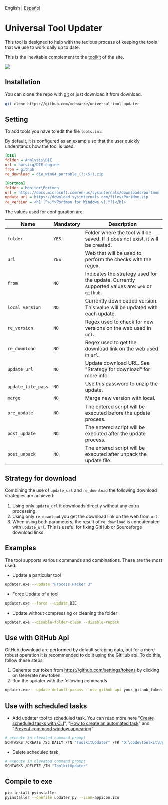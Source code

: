 English | [Español](README.ES.md)

# Universal Tool Updater

This tool is designed to help with the tedious process of keeping the tools that we use to work daily up to date.

This is the inevitable complement to the [toolkit](https://github.com/indetectables-net/toolkit) of the site.

![](assets/demo.gif)

## Installation

You can clone the repo with [git](https://git-scm.com/download/win) or just download it from download.

```bash
git clone https://github.com/xchwarze/universal-tool-updater
```

## Setting

To add tools you have to edit the file `tools.ini`.

By default, it is configured as an example so that the user quickly understands how the tool is used.

```ini
[DIE]
folder = Analysis\DIE
url = horsicq/DIE-engine
from = github
re_download = die_win64_portable_(?:\S+).zip

[Portmon]
folder = Monitor\Portmon
url = https://docs.microsoft.com/en-us/sysinternals/downloads/portmon
update_url = https://download.sysinternals.com/files/PortMon.zip
re_version = <h1 [^>]*>Portmon for Windows v(.*?)</h1>
```

The values used for configuration are:

| Name               | Mandatory | Description                                                                                    |
|--------------------|-----------|------------------------------------------------------------------------------------------------|
| `folder`           | `YES`     | Folder where the tool will be saved. If it does not exist, it will be created.                 |
| `url`              | `YES`     | Web that will be used to perform the checks with the regex.                                    |
| `from`             | `NO`      | Indicates the strategy used for the update. Currently supported values are: `web` or `github`. |
| `local_version`    | `NO`      | Currently downloaded version. This value will be updated with each update.                     |
| `re_version`       | `NO`      | Regex used to check for new versions on the web used in `url`.                                 |
| `re_download`      | `NO`      | Regex used to get the download link on the web used in `url`.                                  |
| `update_url`       | `NO`      | Update download URL. See "Strategy for download" for more info.                                |
| `update_file_pass` | `NO`      | Use this password to unzip the update.                                                         |
| `merge`            | `NO`      | Merge new version with local.                                                                  |
| `pre_update`       | `NO`      | The entered script will be executed before the update process.                                 |
| `post_update`      | `NO`      | The entered script will be executed after the update process.                                  |
| `post_unpack`      | `NO`      | The entered script will be executed after unpack the update file.                              |

## Strategy for download

Combining the use of `update_url` and `re_download` the following download strategies are achieved:

1. Using only `update_url` it downloads directly without any extra processing.
2. Using only `re_download` you get the download link on the web from `url`.
3. When using both parameters, the result of `re_download` is concatenated with `update_url`.
This is useful for fixing GitHub or Sourceforge download links.

## Examples

The tool supports various commands and combinations. These are the most used. 

* Update a particular tool

```bash
updater.exe --update "Process Hacker 3"
```

* Force Update of a tool

```bash
updater.exe --force --update DIE
```

* Update without compressing or cleaning the folder

```bash
updater.exe --disable-folder-clean --disable-repack
```

## Use with GitHub Api

GitHub download are performed by default scraping data, but for a more robust operation it is recommended to do it using the GitHub api.
To do this, follow these steps:

1. Generate our token from https://github.com/settings/tokens by clicking on Generate new token.
2. Run the updater with the following commands 

```bash
updater.exe --update-default-params --use-github-api your_github_token
```

## Use with scheduled tasks

* Add updater tool to scheduled task. You can read more here 
"[Create scheduled tasks with CLI](https://www.windowscentral.com/how-create-task-using-task-scheduler-command-prompt)", 
"[How to create an automated task](https://www.windowscentral.com/how-create-automated-task-using-task-scheduler-windows-10)" and 
"[Prevent command window appearing](https://pureinfotech.com/prevent-command-window-appearing-scheduled-tasks-windows-10/)"

```bash
# execute in elevated command prompt
SCHTASKS /CREATE /SC DAILY /TN "ToolkitUpdater" /TR "D:\code\toolkit\Updater\custom-task.bat" /ST 14:00
```

* Delete scheduled task

```bash
# execute in elevated command prompt
SCHTASKS /DELETE /TN "ToolkitUpdater"
```

## Compile to exe

```bash
pip install pyinstaller
pyinstaller --onefile updater.py --icon=appicon.ico
```
